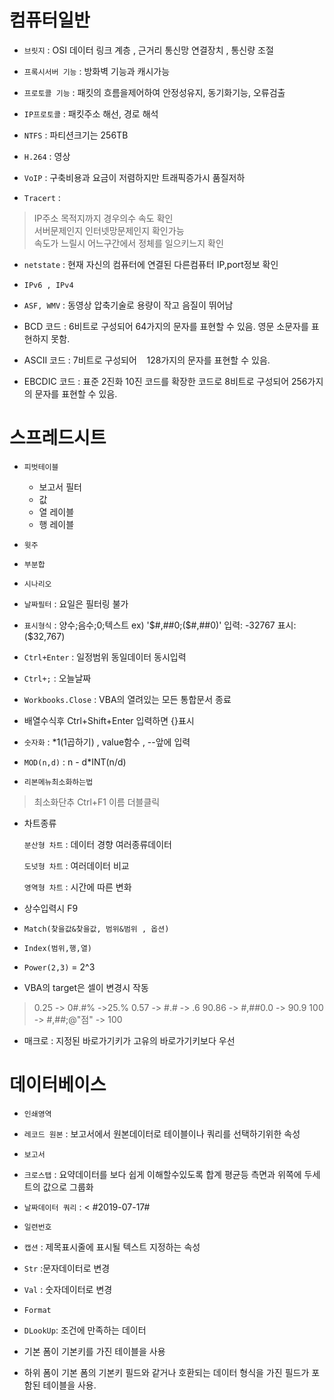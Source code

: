 # 컴퓨터일반

- `브릿지` : OSI 데이터 링크 계층 , 근거리 통신망 연결장치 , 통신량 조절
- `프록시서버 기능` : 방화벽 기능과 캐시가능
- `프로토콜 기능` : 패킷의 흐름을제어하여 안정성유지,
                동기화기능,
                오류검출

- `IP프로토콜` : 패킷주소 해선, 경로 해석
- `NTFS` : 파티션크기는 256TB
- `H.264` : 영상
- `VoIP` : 구축비용과 요금이 저렴하지만 트래픽증가시 품질저하
- `Tracert` : 
> IP주소 목적지까지 경우의수 속도 확인<br>
> 서버문제인지 인터넷망문제인지 확인가능<br>
> 속도가 느릴시 어느구간에서 정체를 일으키느지 확인

- `netstate` : 현재 자신의 컴퓨터에 연결된 다른컴퓨터 IP,port정보 확인

- `IPv6 , IPv4`

- `ASF, WMV` : 동영상 압축기술로 용량이 작고 음질이 뛰어남

- BCD 코드 : 6비트로 구성되어 64가지의 문자를 표현할 수 있음. 영문 소문자를 표현하지 못함.
- ASCII 코드 : 7비트로 구성되어    128가지의 문자를 표현할 수 있음.
- EBCDIC 코드 : 표준 2진화 10진 코드를 확장한 코드로 8비트로 구성되어 256가지의 문자를 표현할 수 있음.

# 스프레드시트

- `피벗테이블`
    - 보고서 필터
    - 값
    - 열 레이블
    - 행 레이블
- `윗주`
- `부분합`
- `시나리오`
- `날짜필터` : 요일은 필터링 불가
- `표시형식` : 양수;음수;0;텍스트 ex) '$#,##0;($#,##0)'  입력: -32767 표시:($32,767)
- `Ctrl+Enter` : 일정범위 동일데이터 동시입력
- `Ctrl+;` : 오늘날짜
- `Workbooks.Close` : VBA의 열려있는 모든 통합문서 종료
- 배열수식후 Ctrl+Shift+Enter 입력하면  {}표시
- `숫자화` : *1(1곱하기) , value함수 , --앞에 입력
- `MOD(n,d)` : n - d*INT(n/d) 

- `리본메뉴최소화하는법` 
 > 최소화단추 
 > Ctrl+F1
 > 이름 더블클릭

- 차트종류

    `분산형 차트` : 데이터 경향 여러종류데이터 

    `도넛형 차트` : 여러데이터 비교

    `영역형 차트` : 시간에 따른 변화

- 상수입력시 F9

- `Match(찾을값&찾을값, 범위&범위 , 옵션)`
- `Index(범위,행,열)`
- `Power(2,3)` = 2^3


- VBA의 target은 셀이 변경시 작동

> 0.25 -> 0#.#% ->25.%
> 0.57 -> #.# -> .6
> 90.86 -> #,##0.0 -> 90.9
> 100 -> #,##;@"점" -> 100

- 매크로 : 지정된 바로가기키가 고유의 바로가기키보다 우선


# 데이터베이스

- `인쇄영역`
- `레코드 원본` : 보고서에서 원본데이터로 테이블이나 쿼리를 선택하기위한 속성
- `보고서`
- `크로스탭` : 요약데이터를 보다 쉽게 이해할수있도록 합계 평균등 측면과 위쪽에 두세트의 값으로 그룹화

- `날짜데이터 쿼리` : < #2019-07-17#
- `일련번호`
- `캡션` : 제목표시줄에 표시될 텍스트 지정하는 속성

- `Str` :문자데이터로 변경
- `Val` : 숫자데이터로 변경
- `Format`
- `DLookUp`: 조건에 만족하는 데이터

- 기본 폼이 기본키를 가진 테이블을 사용
- 하위 폼이 기본 폼의 기본키 필드와 같거나 호환되는 데이터 형식을 가진 필드가 포함된 테이블을 사용.
